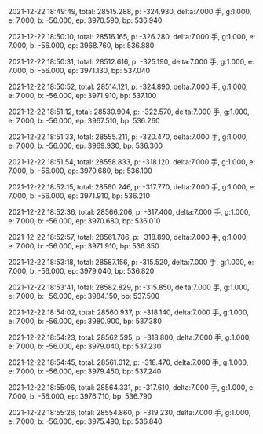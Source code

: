 2021-12-22 18:49:49, total: 28515.288, p: -324.930, delta:7.000 手, g:1.000, e: 7.000, b: -56.000, ep: 3970.590, bp: 536.940

2021-12-22 18:50:10, total: 28516.165, p: -326.280, delta:7.000 手, g:1.000, e: 7.000, b: -56.000, ep: 3968.760, bp: 536.880

2021-12-22 18:50:31, total: 28512.616, p: -325.190, delta:7.000 手, g:1.000, e: 7.000, b: -56.000, ep: 3971.130, bp: 537.040

2021-12-22 18:50:52, total: 28514.121, p: -324.890, delta:7.000 手, g:1.000, e: 7.000, b: -56.000, ep: 3971.910, bp: 537.100

2021-12-22 18:51:12, total: 28530.904, p: -322.570, delta:7.000 手, g:1.000, e: 7.000, b: -56.000, ep: 3967.510, bp: 536.260

2021-12-22 18:51:33, total: 28555.211, p: -320.470, delta:7.000 手, g:1.000, e: 7.000, b: -56.000, ep: 3969.930, bp: 536.300

2021-12-22 18:51:54, total: 28558.833, p: -318.120, delta:7.000 手, g:1.000, e: 7.000, b: -56.000, ep: 3970.680, bp: 536.100

2021-12-22 18:52:15, total: 28560.246, p: -317.770, delta:7.000 手, g:1.000, e: 7.000, b: -56.000, ep: 3971.910, bp: 536.210

2021-12-22 18:52:36, total: 28566.206, p: -317.400, delta:7.000 手, g:1.000, e: 7.000, b: -56.000, ep: 3970.680, bp: 536.010

2021-12-22 18:52:57, total: 28561.786, p: -318.890, delta:7.000 手, g:1.000, e: 7.000, b: -56.000, ep: 3971.910, bp: 536.350

2021-12-22 18:53:18, total: 28587.156, p: -315.520, delta:7.000 手, g:1.000, e: 7.000, b: -56.000, ep: 3979.040, bp: 536.820

2021-12-22 18:53:41, total: 28582.829, p: -315.850, delta:7.000 手, g:1.000, e: 7.000, b: -56.000, ep: 3984.150, bp: 537.500

2021-12-22 18:54:02, total: 28560.937, p: -318.140, delta:7.000 手, g:1.000, e: 7.000, b: -56.000, ep: 3980.900, bp: 537.380

2021-12-22 18:54:23, total: 28562.595, p: -318.800, delta:7.000 手, g:1.000, e: 7.000, b: -56.000, ep: 3979.040, bp: 537.230

2021-12-22 18:54:45, total: 28561.012, p: -318.470, delta:7.000 手, g:1.000, e: 7.000, b: -56.000, ep: 3979.450, bp: 537.240

2021-12-22 18:55:06, total: 28564.331, p: -317.610, delta:7.000 手, g:1.000, e: 7.000, b: -56.000, ep: 3976.710, bp: 536.790

2021-12-22 18:55:26, total: 28554.860, p: -319.230, delta:7.000 手, g:1.000, e: 7.000, b: -56.000, ep: 3975.490, bp: 536.840